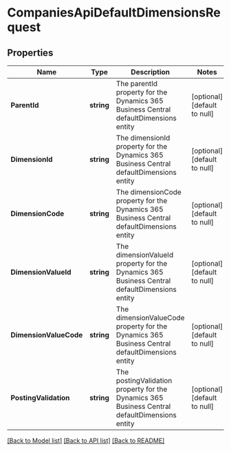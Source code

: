 # CompaniesApiDefaultDimensionsRequest

## Properties
Name | Type | Description | Notes
------------ | ------------- | ------------- | -------------
**ParentId** | **string** | The parentId property for the Dynamics 365 Business Central defaultDimensions entity | [optional] [default to null]
**DimensionId** | **string** | The dimensionId property for the Dynamics 365 Business Central defaultDimensions entity | [optional] [default to null]
**DimensionCode** | **string** | The dimensionCode property for the Dynamics 365 Business Central defaultDimensions entity | [optional] [default to null]
**DimensionValueId** | **string** | The dimensionValueId property for the Dynamics 365 Business Central defaultDimensions entity | [optional] [default to null]
**DimensionValueCode** | **string** | The dimensionValueCode property for the Dynamics 365 Business Central defaultDimensions entity | [optional] [default to null]
**PostingValidation** | **string** | The postingValidation property for the Dynamics 365 Business Central defaultDimensions entity | [optional] [default to null]

[[Back to Model list]](../README.md#documentation-for-models) [[Back to API list]](../README.md#documentation-for-api-endpoints) [[Back to README]](../README.md)


